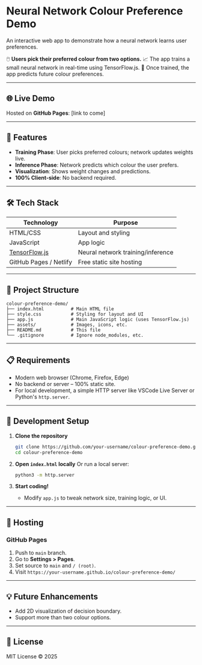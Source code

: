# Neural Network Colour Preference Demo

An interactive web app to demonstrate how a neural network learns user preferences.

🖱️ **Users pick their preferred colour from two options.**
📈 The app trains a small neural network in real-time using TensorFlow.js.
🔮 Once trained, the app predicts future colour preferences.

---

## 🌐 Live Demo
Hosted on **GitHub Pages**: [link to come]

---

## 🚀 Features
- **Training Phase**: User picks preferred colours; network updates weights live.
- **Inference Phase**: Network predicts which colour the user prefers.
- **Visualization**: Shows weight changes and predictions.
- **100% Client-side**: No backend required.

---

## 🛠 Tech Stack

| Technology        | Purpose                               |
|------------------|---------------------------------------|
| HTML/CSS          | Layout and styling                    |
| JavaScript        | App logic                             |
| [TensorFlow.js](https://www.tensorflow.org/js) | Neural network training/inference |
| GitHub Pages / Netlify | Free static site hosting           |

---

## 📂 Project Structure

```
colour-preference-demo/
├── index.html          # Main HTML file
├── style.css           # Styling for layout and UI
├── app.js              # Main JavaScript logic (uses TensorFlow.js)
├── assets/             # Images, icons, etc.
├── README.md           # This file
└── .gitignore          # Ignore node_modules, etc.
```

---

## 📋 Requirements

- Modern web browser (Chrome, Firefox, Edge)
- No backend or server – 100% static site.
- For local development, a simple HTTP server like VSCode Live Server or Python's `http.server`.

---

## 🚧 Development Setup

1. **Clone the repository**
   ```bash
   git clone https://github.com/your-username/colour-preference-demo.git
   cd colour-preference-demo
   ```

2. **Open `index.html` locally**
   Or run a local server:
   ```bash
   python3 -m http.server
   ```

3. **Start coding!**
   - Modify `app.js` to tweak network size, training logic, or UI.

---

## 📡 Hosting

### GitHub Pages
1. Push to `main` branch.
2. Go to **Settings > Pages**.
3. Set source to `main` and `/ (root)`.
4. Visit `https://your-username.github.io/colour-preference-demo/`



---

## 💡 Future Enhancements
- Add 2D visualization of decision boundary.
- Support more than two colour options.


---

## 📖 License
MIT License © 2025 